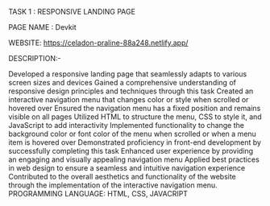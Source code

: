 TASK 1 : RESPONSIVE LANDING PAGE

PAGE NAME : Devkit

WEBSITE: https://celadon-praline-88a248.netlify.app/


DESCRIPTION:-

Developed a responsive landing page that seamlessly adapts to various screen sizes and devices
Gained a comprehensive understanding of responsive design principles and techniques through this task
Created an interactive navigation menu that changes color or style when scrolled or hovered over
Ensured the navigation menu has a fixed position and remains visible on all pages
Utilized HTML to structure the menu, CSS to style it, and JavaScript to add interactivity
Implemented functionality to change the background color or font color of the menu when scrolled or when a menu item is hovered over
Demonstrated proficiency in front-end development by successfully completing this task
Enhanced user experience by providing an engaging and visually appealing navigation menu
Applied best practices in web design to ensure a seamless and intuitive navigation experience
Contributed to the overall aesthetics and functionality of the website through the implementation of the interactive navigation menu.
PROGRAMMING LANGUAGE: HTML, CSS, JAVACRIPT

